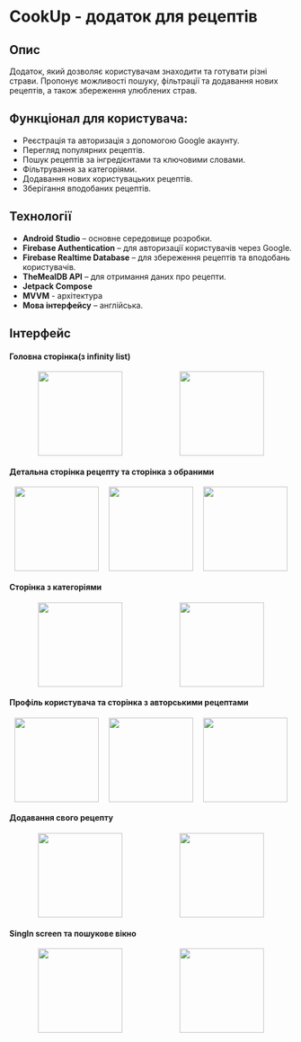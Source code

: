 # CookUp - додаток для рецептів

## Опис
Додаток, який дозволяє користувачам знаходити та готувати різні страви. Пропонує можливості пошуку, фільтрації та додавання нових рецептів, а також збереження улюблених страв.

## Функціонал для користувача:
- Реєстрація та авторизація з допомогою Google акаунту.
- Перегляд популярних рецептів.
- Пошук рецептів за інгредієнтами та ключовими словами.
- Фільтрування за категоріями.
- Додавання нових користувацьких рецептів.
- Зберігання вподобаних рецептів.

## Технології
- **Android Studio** – основне середовище розробки.
- **Firebase Authentication** – для авторизації користувачів через Google.
- **Firebase Realtime Database** – для збереження рецептів та вподобань користувачів.
- **TheMealDB API** – для отримання даних про рецепти.
- **Jetpack Compose**
- **MVVM** - архітектура
- **Мова інтерфейсу** – англійська.

## Інтерфейс
#### Головна сторінка(з infinity list)
<div style="display: flex; justify-content: space-around;">
   <img src="https://github.com/user-attachments/assets/f618c9f6-c563-45cd-a8f9-ee930c4e5a73" width="150" />
   <img src="https://github.com/user-attachments/assets/cbe70d75-f042-4d2b-a0fb-f89bf04f1836" width="150" />
</div>

#### Детальна сторінка рецепту та сторінка з обраними
<div style="display: flex; justify-content: space-around;">
   <img src="https://github.com/user-attachments/assets/31dc448a-9812-4a17-b6d8-f192aa045072" width="150" />
   <img src="https://github.com/user-attachments/assets/fbd83843-6f4d-472d-9be8-0e7cebec874e" width="150" />
  <img src="https://github.com/user-attachments/assets/62b98c93-083a-46c1-a2fb-b6edec3374a9" width="150" />
</div>

#### Сторінка з категоріями
<div style="display: flex; justify-content: space-around;">
   <img src="https://github.com/user-attachments/assets/fc35d816-61b8-44fb-afb6-d660df2a0018" width="150" />
   <img src="https://github.com/user-attachments/assets/5493829a-61b9-4ed9-8810-3ea576a7c98d" width="150" />
</div>

#### Профіль користувача та сторінка з авторськими рецептами
<div style="display: flex; justify-content: space-around;">
   <img src="https://github.com/user-attachments/assets/1454124c-ba91-400a-9299-00b62f1941d7" width="150" />
   <img src="https://github.com/user-attachments/assets/2af56319-cca9-44d8-afc1-e639ed889771" width="150" />
  <img src="https://github.com/user-attachments/assets/5c81d75b-26bd-49ea-a6db-6820cd98a13b" width="150" />
</div>

#### Додавання свого рецепту
<div style="display: flex; justify-content: space-around;">
   <img src="https://github.com/user-attachments/assets/4abda7be-9818-45b3-ac48-83742dd91d0e" width="150" />
   <img src="https://github.com/user-attachments/assets/8adeb834-36db-45b9-8426-1d465d704746" width="150" />
</div>

#### SingIn screen та пошукове вікно
<div style="display: flex; justify-content: space-around;">
   <img src="https://github.com/user-attachments/assets/72b0a2ee-dda4-4fa1-865b-82b6c12da956" width="150" />
   <img src="https://github.com/user-attachments/assets/8a3dfdba-1eb2-4da0-aa63-2526b0b760c8" width="150" />
</div>




